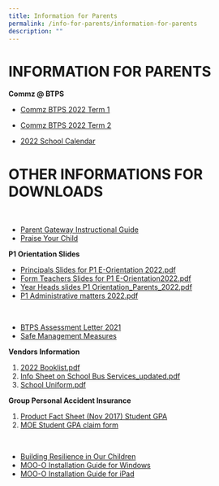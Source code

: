 ```yaml
---
title: Information for Parents
permalink: /info-for-parents/information-for-parents
description: ""
---
```




# INFORMATION FOR PARENTS

**Commz @ BTPS**

* [Commz BTPS 2022 Term 1](https://bukittimahpri.moe.edu.sg/qql/slot/u750/Information%20&%20Download/Commz@BTPS/2022/Term%201%20CommzBTPS%202022.pdf)

* [Commz BTPS 2022 Term 2](https://bukittimahpri.moe.edu.sg/qql/slot/u750/Information%20&%20Download/Commz@BTPS/2022/Term%202%20CommzBTPS%202022.pdf)

* [2022 School Calendar](https://bukittimahpri.moe.edu.sg/qql/slot/u750/Information%20&%20Download/Commz@BTPS/2022/2022%20School%20Calendar.pdf)

# OTHER INFORMATIONS FOR DOWNLOADS

<br>

* [Parent Gateway Instructional Guide](https://bukittimahpri-moe-edu-sg-admin.cwp.sg/qql/slot/u768/2019/Information%20For%20Parents/Annex%20B.pdf)
* [Praise Your Child](https://bukittimahpri-moe-edu-sg-admin.cwp.sg/qql/slot/u768/2018/Commz/Scan1.pdf)

**P1 Orientation Slides** 
* [Principals Slides for P1 E-Orientation 2022.pdf](https://bukittimahpri.moe.edu.sg/qql/slot/u750/Information%20&%20Download/P1%20Orientation/Principals%20Slides%20for%20P1%20E-Orientation%202022.pdf)
* [Form Teachers Slides for P1 E-Orientation2022.pdf ](https://bukittimahpri.moe.edu.sg/qql/slot/u750/Information%20&%20Download/P1%20Orientation/Form%20Teachers%20Slides%20for%20P1%20E-Orientation2022.pdf)
* [Year Heads slides P1 Orientation_Parents_2022.pdf](https://bukittimahpri.moe.edu.sg/qql/slot/u750/Information%20&%20Download/P1%20Orientation/Year%20Heads%20slides%20P1%20Orientation_Parents_2022.pdf)
* [P1 Administrative matters 2022.pdf](https://bukittimahpri.moe.edu.sg/qql/slot/u750/Information%20&%20Download/P1%20Orientation/P1%20Administrative%20matters%202022.pdf)

<br>

* [BTPS Assessment Letter 2021](https://bukittimahpri.moe.edu.sg/qql/slot/u750/Information%20&%20Download/Letters%20To%20Parents/BTPS%20Assessment%20Letter%202021.pdf)
* [Safe Management Measures ](https://bukittimahpri.moe.edu.sg/qql/slot/u750/Information%20&%20Download/SMMs.pdf)


**Vendors Information**
1. [2022 Booklist.pdf](https://bukittimahpri.moe.edu.sg/qql/slot/u750/Information%20&%20Download/2021/2022%20Booklist.pdf)
2.  [Info Sheet on School Bus Services_updated.pdf](https://bukittimahpri.moe.edu.sg/qql/slot/u750/Information%20&%20Download/2021/Info%20Sheet%20on%20School%20Bus%20Services_updated.pdf)
3.  [School Uniform.pdf](https://bukittimahpri.moe.edu.sg/qql/slot/u750/Information%20&%20Download/2021/School%20uniform.pdf)


**Group Personal Accident Insurance**

1. [ Product Fact Sheet (Nov 2017) Student GPA](https://bukittimahpri.moe.edu.sg/qql/slot/u768/Information%20for%20parents/Product%20Fact%20Sheet%20(Nov%202017)%20Student%20GPA.pdf)
2. [MOE Student GPA claim form](https://bukittimahpri.moe.edu.sg/qql/slot/u768/Information%20for%20parents/MOE%20Student%20GPA%20claim%20form.pdf)

<br>

* [Building Resilience in Our Children](https://bukittimahpri.moe.edu.sg/qql/slot/u768/Information%20for%20parents/Building%20Resilience%20in%20Our%20Children.pdf)
* [MOO-O Installation Guide for Windows](https://bukittimahpri.moe.edu.sg/qql/slot/u750/Information%20&%20Download/MOO-O/MOO-O%20Parent's%20Guide%20for%20Windows.pdf)
* [MOO-O Installation Guide for iPad](https://bukittimahpri.moe.edu.sg/qql/slot/u750/Information%20&%20Download/MOO-O/MOO-O%20Parent's%20Guide%20for%20ipad.pdf)